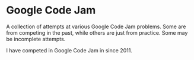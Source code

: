 Google Code Jam
===============
A collection of attempts at various Google Code Jam problems. Some are from competing in the past, while others are just from practice. Some may be incomplete attempts.

I have competed in Google Code Jam in since 2011.
